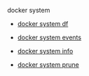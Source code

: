 docker system


<!--
This page is automatically generated from Docker's source code. If you want to
suggest a change to the text that appears here, open a ticket or pull request
in the source repository on GitHub:

https://github.com/docker/cli
-->



- [docker system df](https://docs.docker.com/reference/cli/docker/system/df/)

- [docker system events](https://docs.docker.com/reference/cli/docker/system/events/)

- [docker system info](https://docs.docker.com/reference/cli/docker/system/info/)

- [docker system prune](https://docs.docker.com/reference/cli/docker/system/prune/)
